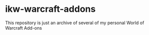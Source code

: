 # ikw-warcraft-addons
This repository is just an archive of several of my personal World of Warcraft Add-ons

